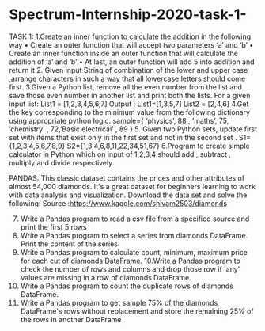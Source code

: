 # Spectrum-Internship-2020-task-1-
TASK 1:
1.Create an inner function to calculate the addition in the following way
•	Create an outer function that will accept two parameters ‘a’ and ‘b’ 
•	Create an inner function inside an outer function that will calculate the addition of ‘a’ and ‘b’ 
•	At last, an outer function will add 5 into addition and return it
2. Given input String of combination of the lower and upper case ,arrange characters in such a way that all lowercase letters should come first.
3.Given a Python list, remove all the even number from the list and save those even number in another list and print both the lists.
For a given input list:  List1 = [1,2,3,4,5,6,7]
Output : List1=[1,3,5,7]
	List2 = [2,4,6]
4.Get the key corresponding to the minimum value from the following dictionary using appropriate python logic.
sample={
‘physics’, 88 ,  ‘maths’, 75,  ’chemistry’ , 72,’Basic electrical’ , 89 
}
5.  Given two Python sets, update first set with items that exist only in the first set and not in the second set .
S1={1,2,3,4,5,6,7,8,9}
S2={1,3,4,6,8,11,22,34,51,67}
6.Program to create simple calculator in Python which on input of 1,2,3,4 should add , subtract , multiply and divide respectively.





PANDAS:
This classic dataset contains the prices and other attributes of almost 54,000 diamonds. It's a great dataset for beginners learning to work with data analysis and visualization.
Download the data set and solve the following:
Source :https://www.kaggle.com/shivam2503/diamonds

7. Write a Pandas program to read a csv file from a specified source and print the first 5 rows
8. Write a Pandas program to select a series from diamonds DataFrame. Print the content of the series.
9. Write a Pandas program to calculate count, minimum, maximum price for each cut of diamonds DataFrame.
10.Write a Pandas program to check the number of rows and columns and drop those row if 'any' values are missing in a row of diamonds DataFrame.
11.  Write a Pandas program to count the duplicate rows of diamonds DataFrame.
12. Write a Pandas program to get sample 75% of the diamonds DataFrame's rows without replacement and store the remaining 25% of the rows in another DataFrame
